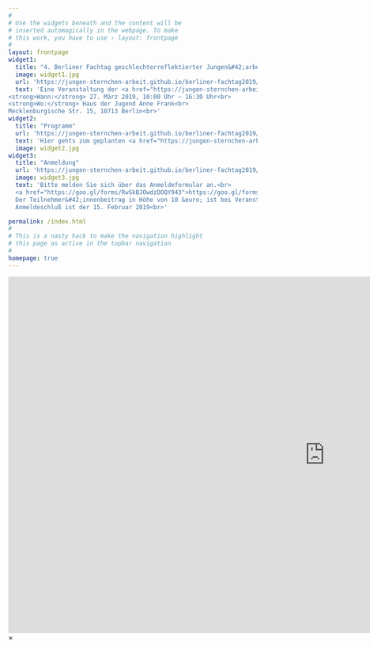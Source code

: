 ```yaml
---
#
# Use the widgets beneath and the content will be
# inserted automagically in the webpage. To make
# this work, you have to use › layout: frontpage
#
layout: frontpage
widget1:
  title: "4. Berliner Fachtag geschlechterreflektierter Jungen&#42;arbeit"
  image: widget1.jpg
  url: 'https://jungen-sternchen-arbeit.github.io/berliner-fachtag2019/fachtag/'
  text: 'Eine Veranstaltung der <a href="https://jungen-sternchen-arbeit.github.io/berliner-fachtag2019/fachrunde/">Berliner Fachrunde Jungen&#42;arbeit</a><br>
<strong>Wann:</strong> 27. März 2019, 10:00 Uhr – 16:30 Uhr<br>
<strong>Wo:</strong> Haus der Jugend Anne Frank<br>
Mecklenburgische Str. 15, 10713 Berlin<br>'
widget2:
  title: "Programm"
  url: 'https://jungen-sternchen-arbeit.github.io/berliner-fachtag2019/programm/'
  text: 'Hier gehts zum geplanten <a href="https://jungen-sternchen-arbeit.github.io/berliner-fachtag2019/programm/">Programm</a>  und den <a href="https://jungen-sternchen-arbeit.github.io/berliner-fachtag2019/workshops/">Workshops</a>'
  image: widget2.jpg
widget3:
  title: "Anmeldung"
  url: 'https://jungen-sternchen-arbeit.github.io/berliner-fachtag2019/anmeldung/'
  image: widget3.jpg
  text: 'Bitte melden Sie sich über das Anmeldeformular an.<br>
  <a href="https://goo.gl/forms/RwSkBJOwdzDOQY943">https://goo.gl/forms/RwSkBJOwdzDOQY943</a><br>
  Der Teilnehmer&#42;innenbeitrag in Höhe von 10 &euro; ist bei Veranstaltungsbeginn zu entrichten.<br>
  Anmeldeschluß ist der 15. Februar 2019<br>'

permalink: /index.html
#
# This is a nasty hack to make the navigation highlight
# this page as active in the topbar navigation
#
homepage: true
---
```


<div id="videoModal" class="reveal-modal large" data-reveal="">
  <div class="flex-video widescreen vimeo" style="display: block;">
    <iframe width="1280" height="720" src="https://www.youtube.com/embed/3b5zCFSmVvU" frameborder="0" allowfullscreen></iframe>
  </div>
  <a class="close-reveal-modal">&#215;</a>
</div>

